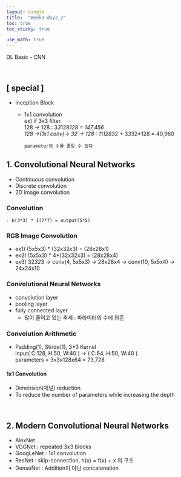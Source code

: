 ```yaml
---
layout: single
title:  "Week3-day2_2"
toc: true
toc_sticky: true

use_math: true
---
```


DL Basic - CNN

<br>

## [ special ]
- Inception Block
    - 1x1 convolution  
    ex) if 3x3 filter  
        128 -> 128 : 3*3*128*128 = 147,456  
        128 ->(1x1 conv)-> 32 -> 128 : 1*1*128*32 + 3*3*32*128 = 40,960
        
        `parameter의 수를 줄일 수 있다`
        

## 1. Convolutional Neural Networks
- Continuous convolution
- Discrete convolution
- 2D image convolution

### Convolution
    - K(3*3) * I(7*7) = output(5*5)
    
### RGB Image Convolution
- ex1) (5x5x3) * (32x32x3) = (28x28x1)
- ex2) (5x5x3) * 4*(32x32x3) = (28x28x4)
- ex3) 32*32*3 -> conv(4, 5x5x3) -> 28x28x4 -> conv(10, 5x5x4) -> 24x24x10

### Convolutional Neural Networks
- convolution layer
- pooling layer
- fully connected layer
    - 많이 줄이고 있는 추세 : 파라미터의 수에 의존
    
### Convolution Arithmetic
- Padding(1), Stride(1), 3*3 Kernel  
    input( C:128, H:50, W:40 ) -> ( C:64, H:50, W:40 )  
    parameters = 3x3x128x64 = 73,728

#### 1x1 Convolution
- Dimension(채널) reduction
- To reduce the number of parameters while increasing the depth

<br>

## 2. Modern Convolutional Neural Networks
- AlexNet
- VGGNet     : repeated 3x3 blocks
- GoogLeNet  : 1x1 convolution
- ResNet     : skip-connection, h(x) = f(x) + x 의 구조
- DenseNet   : Addition이 아닌 concatenation
